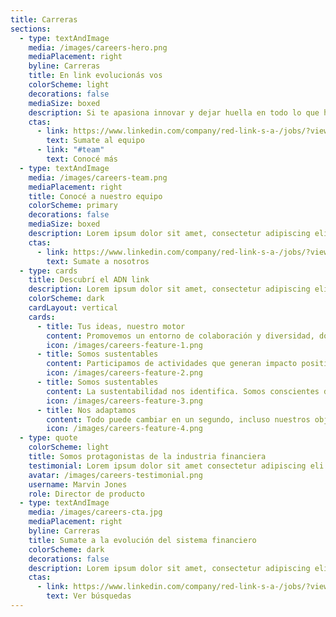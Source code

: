 ```yaml
---
title: Carreras
sections:
  - type: textAndImage
    media: /images/careers-hero.png
    mediaPlacement: right
    byline: Carreras
    title: En link evolucionás vos
    colorScheme: light
    decorations: false
    mediaSize: boxed
    description: Si te apasiona innovar y dejar huella en todo lo que hacés, este es tu lugar. Sumate a un equipo en evolución.
    ctas:
      - link: https://www.linkedin.com/company/red-link-s-a-/jobs/?viewAsMember=true
        text: Sumate al equipo
      - link: "#team"
        text: Conocé más
  - type: textAndImage
    media: /images/careers-team.png
    mediaPlacement: right
    title: Conocé a nuestro equipo
    colorScheme: primary
    decorations: false
    mediaSize: boxed
    description: Lorem ipsum dolor sit amet, consectetur adipiscing elit. Duis enim leo, ornare ut aliquet et, euismod bibendum ex. In volutpat sollicitudin purus quis consectetur.
    ctas:
      - link: https://www.linkedin.com/company/red-link-s-a-/jobs/?viewAsMember=true
        text: Sumate a nosotros
  - type: cards
    title: Descubrí el ADN link
    description: Lorem ipsum dolor sit amet, consectetur adipiscing elit. Duis enim leo, ornare ut aliquet et, euismod bibendum ex. In volutpat sollicitudin purus quis consectetur.
    colorScheme: dark
    cardLayout: vertical
    cards:
      - title: Tus ideas, nuestro motor
        content: Promovemos un entorno de colaboración y diversidad, donde diferentes puntos de vista impulsan y enriquecen cada proyecto.
        icon: /images/careers-feature-1.png
      - title: Somos sustentables
        content: Participamos de actividades que generan impacto positivo en la comunidad y medio ambiente. Fomentamos la inclusión financiera con impacto social, proyectos sustentables y educativos.
        icon: /images/careers-feature-2.png
      - title: Somos sustentables
        content: La sustentabilidad nos identifica. Somos conscientes de que cada acción tiene un impacto. Por eso nos capacitamos y ponemos manos a la obra para cuidar nuestro entorno.
        icon: /images/careers-feature-3.png
      - title: Nos adaptamos
        content: Todo puede cambiar en un segundo, incluso nuestros objetivos.  Encaramos cada proyecto con  velocidad y flexibilidad. Nos desafiamos y nos mantenemos a la altura de las demandas del mercado.
        icon: /images/careers-feature-4.png
  - type: quote
    colorScheme: light
    title: Somos protagonistas de la industria financiera
    testimonial: Lorem ipsum dolor sit amet consectetur adipiscing eli mattis sit phasellus mollis sit aliquam sit nullam. Lorem ipsum dolor sit amet consectetur adipiscing eli mattis sit phasellus mollis sit aliquam sit nullam.
    avatar: /images/careers-testimonial.png
    username: Marvin Jones
    role: Director de producto
  - type: textAndImage
    media: /images/careers-cta.jpg
    mediaPlacement: right
    byline: Carreras
    title: Sumate a la evolución del sistema financiero
    colorScheme: dark
    decorations: false
    description: Lorem ipsum dolor sit amet, consectetur adipiscing elit. Duis enim leo, ornare ut aliquet et, euismod bibendum ex. In volutpat sollicitudin purus quis consectetur.
    ctas:
      - link: https://www.linkedin.com/company/red-link-s-a-/jobs/?viewAsMember=true
        text: Ver búsquedas
---
```

